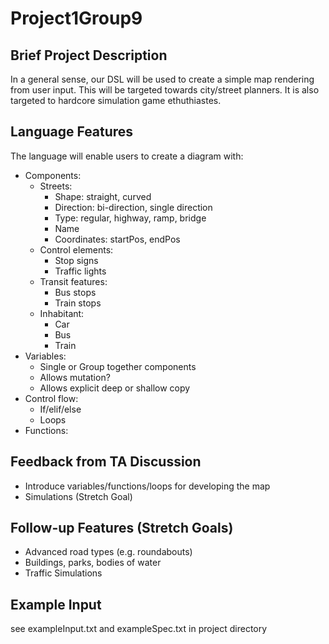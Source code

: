 # Project1Group9

## Brief Project Description
In a general sense, our DSL will be used to create a simple map rendering from user input. 
This will be targeted towards city/street planners. It is also targeted to hardcore simulation game ethuthiastes.

## Language Features
The language will enable users to create a diagram with:
- Components:
  - Streets:
    - Shape: straight, curved
    - Direction: bi-direction, single direction
    - Type: regular, highway, ramp, bridge
    - Name
    - Coordinates: startPos, endPos
  - Control elements:
    - Stop signs
    - Traffic lights
  - Transit features:
    - Bus stops
    - Train stops
  - Inhabitant:
    - Car
    - Bus
    - Train
- Variables:
  - Single or Group together components
  - Allows mutation?
  - Allows explicit deep or shallow copy
- Control flow:
  - If/elif/else
  - Loops
- Functions:


## Feedback from TA Discussion
- Introduce variables/functions/loops for developing the map
- Simulations (Stretch Goal)


## Follow-up Features (Stretch Goals)
- Advanced road types (e.g. roundabouts)
- Buildings, parks, bodies of water
- Traffic Simulations


## Example Input

see exampleInput.txt and exampleSpec.txt in project directory

